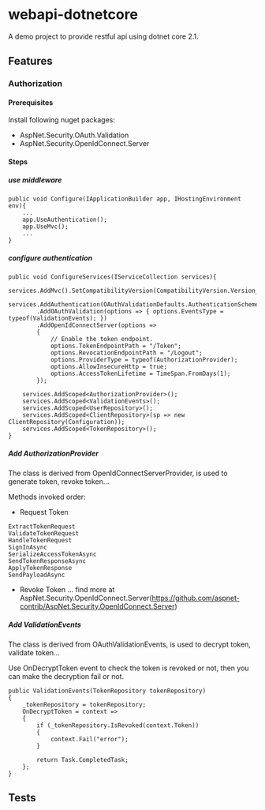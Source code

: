 # webapi-dotnetcore

A demo project to provide restful api using dotnet core 2.1.

## Features

### Authorization
#### Prerequisites
Install following nuget packages:

* AspNet.Security.OAuth.Validation
* AspNet.Security.OpenIdConnect.Server

#### Steps
##### use middleware

```
public void Configure(IApplicationBuilder app, IHostingEnvironment env){
    ...
    app.UseAuthentication();
    app.UseMvc();
    ...
}
```

##### configure authentication

```
public void ConfigureServices(IServiceCollection services){
    services.AddMvc().SetCompatibilityVersion(CompatibilityVersion.Version_2_1);
    services.AddAuthentication(OAuthValidationDefaults.AuthenticationScheme)
        .AddOAuthValidation(options => { options.EventsType = typeof(ValidationEvents); })
        .AddOpenIdConnectServer(options =>
        {
            // Enable the token endpoint.
            options.TokenEndpointPath = "/Token";
            options.RevocationEndpointPath = "/Logout";
            options.ProviderType = typeof(AuthorizationProvider);
            options.AllowInsecureHttp = true;
            options.AccessTokenLifetime = TimeSpan.FromDays(1);
        });

    services.AddScoped<AuthorizationProvider>();
    services.AddScoped<ValidationEvents>();
    services.AddScoped<UserRepository>();
    services.AddScoped<ClientRepository>(sp => new ClientRepository(Configuration));
    services.AddScoped<TokenRepository>();
}

```

##### Add AuthorizationProvider
The class is derived from OpenIdConnectServerProvider, is used to generate token, revoke token...

Methods invoked order:

* Request Token
```
ExtractTokenRequest
ValidateTokenRequest
HandleTokenRequest
SignInAsync
SerializeAccessTokenAsync
SendTokenResponseAsync
ApplyTokenResponse
SendPayloadAsync
```

* Revoke Token
... find more at AspNet.Security.OpenIdConnect.Server(https://github.com/aspnet-contrib/AspNet.Security.OpenIdConnect.Server)

##### Add ValidationEvents
The class is derived from OAuthValidationEvents, is used to decrypt token, validate token...

Use OnDecryptToken event to check the token is revoked or not, then you can make the decryption fail or not.

```
public ValidationEvents(TokenRepository tokenRepository)
{
    _tokenRepository = tokenRepository;
    OnDecryptToken = context =>
    {
        if (_tokenRepository.IsRevoked(context.Token))
        {
            context.Fail("error");
        }

        return Task.CompletedTask;
    };
}
```

## Tests